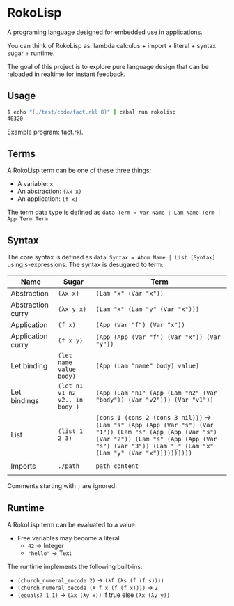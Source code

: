 # RokoLisp

A programing language designed for embedded use in applications.

You can think of RokoLisp as: lambda calculus + import + literal + syntax sugar + runtime.

The goal of this project is to explore pure language design that can be reloaded in realtime for instant feedback.

## Usage

```bash
$ echo "(./test/code/fact.rkl 8)" | cabal run rokolisp
40320
```

Example program: [fact.rkl](./test/code/fact.rkl).

## Terms

A RokoLisp term can be one of these three things:

- A variable: `x`
- An abstraction: `(λx x)`
- An application: `(f x)`

The term data type is defined as `data Term = Var Name | Lam Name Term | App Term Term`

## Syntax

The core syntax is defined as `data Syntax = Atom Name | List [Syntax]` using s-expressions.
The syntax is desugared to term:

| Name              | Sugar                          | Term                                                                                                                                                                                                        |
| ----------------- | ------------------------------ | ----------------------------------------------------------------------------------------------------------------------------------------------------------------------------------------------------------- |
| Abstraction       | `(λx x)`                       | `(Lam "x" (Var "x"))`                                                                                                                                                                                       |
| Abstraction curry | `(λx y x)`                     | `(Lam "x" (Lam "y" (Var "x")))`                                                                                                                                                                             |
| Application       | `(f x)`                        | `(App (Var "f") (Var "x"))`                                                                                                                                                                                 |
| Application curry | `(f x y)`                      | `(App (App (Var "f") (Var "x")) (Var "y"))`                                                                                                                                                                 |
| Let binding       | `(let name value body)`        | `(App (Lam "name" body) value)`                                                                                                                                                                             |
| Let bindings      | `(let n1 v1 n2 v2.. in body )` | `(App (Lam "n1" (App (Lam "n2" (Var "body")) (Var "v2"))) (Var "v1"))`                                                                                                                                      |
| List              | `(list 1 2 3)`                 | `(cons 1 (cons 2 (cons 3 nil)))` -> `(Lam "s" (App (App (Var "s") (Var "1")) (Lam "s" (App (App (Var "s") (Var "2")) (Lam "s" (App (App (Var "s") (Var "3")) (Lam "_" (Lam "x" (Lam "y" (Var "x"))))))))))` |
|                   |                                |                                                                                                                                                                                                             |
| Imports           | `./path`                       | `path content`                                                                                                                                                                                              |
|                   |                                |                                                                                                                                                                                                             |

Comments starting with `;` are ignored.

## Runtime

A RokoLisp term can be evaluated to a value:

- Free variables may become a literal
  - `42` -> Integer
  - `"hello"` -> Text

The runtime implements the following built-ins:

- `(church_numeral_encode 2)` -> `(λf (λs (f (f s))))`
- `(church_numeral_decode (λ f x (f (f x))))` -> `2`
- `(equals? 1 1)` -> `(λx (λy x))` if true else `(λx (λy y))`
